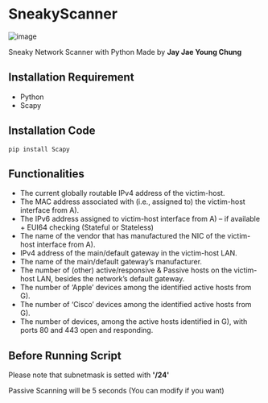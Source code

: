 # SneakyScanner


 ![image](https://user-images.githubusercontent.com/79100627/202887416-60e5e29d-719e-434f-a65b-0895d873c653.png)
 
 Sneaky Network Scanner with Python Made by **Jay Jae Young Chung**


## Installation Requirement 

- Python
- Scapy 

## Installation Code

```pip install Scapy```

## Functionalities

- The current globally routable IPv4 address of the victim-host.
- The MAC address associated with (i.e., assigned to) the victim-host interface from A).
- The IPv6 address assigned to victim-host interface from A) – if available + EUI64 checking (Stateful or Stateless)
- The name of the vendor that has manufactured the NIC of the victim-host interface from A).
- IPv4 address of the main/default gateway in the victim-host LAN.
- The name of the main/default gateway’s manufacturer.
- The number of (other) active/responsive & Passive hosts on the victim-host LAN, besides the network’s default gateway.
- The number of ‘Apple’ devices among the identified active hosts from G).
- The number of ‘Cisco’ devices among the identified active hosts from G).
- The number of devices, among the active hosts identified in G), with ports 80 and 443 open and responding.

## Before Running Script 

Please note that subnetmask is setted with **'/24'**

Passive Scanning will be 5 seconds (You can modify if you want) 

